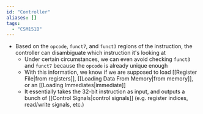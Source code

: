 ```yaml
---
id: "Controller"
aliases: []
tags:
  - "CSM151B"
---
```


- Based on the `opcode`, `funct7`, and `funct3` regions of the instruction, the
  controller can disambiguate which instruction it's looking at
  - Under certain circumstances, we can even avoid checking `funct3` and
    `funct7` because the `opcode` is already unique enough
  - With this information, we know if we are supposed to load
    [[Register File|from registers]], [[Loading Data From Memory|from memory]],
    or an [[Loading Immediates|immediate]]
  - It essentially takes the 32-bit instruction as input, and outputs a bunch of
    [[Control Signals|control signals]] (e.g. register indices, read/write
    signals, etc.)

